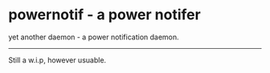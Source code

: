powernotif - a power notifer
============================

yet another daemon - a power notification daemon.

---
Still a w.i.p, however usuable.
